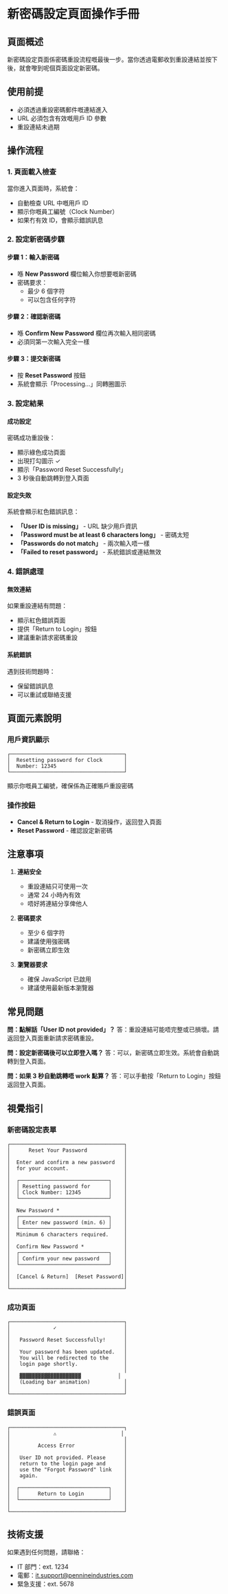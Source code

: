 # 新密碼設定頁面操作手冊

## 頁面概述
新密碼設定頁面係密碼重設流程嘅最後一步。當你透過電郵收到重設連結並按下後，就會嚟到呢個頁面設定新密碼。

## 使用前提
- 必須透過重設密碼郵件嘅連結進入
- URL 必須包含有效嘅用戶 ID 參數
- 重設連結未過期

## 操作流程

### 1. 頁面載入檢查

當你進入頁面時，系統會：
- 自動檢查 URL 中嘅用戶 ID
- 顯示你嘅員工編號（Clock Number）
- 如果冇有效 ID，會顯示錯誤訊息

### 2. 設定新密碼步驟

#### 步驟 1：輸入新密碼
- 喺 **New Password** 欄位輸入你想要嘅新密碼
- 密碼要求：
  - 最少 6 個字符
  - 可以包含任何字符

#### 步驟 2：確認新密碼
- 喺 **Confirm New Password** 欄位再次輸入相同密碼
- 必須同第一次輸入完全一樣

#### 步驟 3：提交新密碼
- 按 **Reset Password** 按鈕
- 系統會顯示「Processing...」同轉圈圖示

### 3. 設定結果

#### 成功設定
密碼成功重設後：
- 顯示綠色成功頁面
- 出現打勾圖示 ✓
- 顯示「Password Reset Successfully!」
- 3 秒後自動跳轉到登入頁面

#### 設定失敗
系統會顯示紅色錯誤訊息：
- **「User ID is missing」** - URL 缺少用戶資訊
- **「Password must be at least 6 characters long」** - 密碼太短
- **「Passwords do not match」** - 兩次輸入唔一樣
- **「Failed to reset password」** - 系統錯誤或連結無效

### 4. 錯誤處理

#### 無效連結
如果重設連結有問題：
- 顯示紅色錯誤頁面
- 提供「Return to Login」按鈕
- 建議重新請求密碼重設

#### 系統錯誤
遇到技術問題時：
- 保留錯誤訊息
- 可以重試或聯絡支援

## 頁面元素說明

### 用戶資訊顯示
```
┌─────────────────────────────────────┐
│  Resetting password for Clock       │
│  Number: 12345                      │
└─────────────────────────────────────┘
```
顯示你嘅員工編號，確保係為正確賬戶重設密碼

### 操作按鈕
- **Cancel & Return to Login** - 取消操作，返回登入頁面
- **Reset Password** - 確認設定新密碼

## 注意事項

1. **連結安全**
   - 重設連結只可使用一次
   - 通常 24 小時內有效
   - 唔好將連結分享俾他人

2. **密碼要求**
   - 至少 6 個字符
   - 建議使用強密碼
   - 新密碼立即生效

3. **瀏覽器要求**
   - 確保 JavaScript 已啟用
   - 建議使用最新版本瀏覽器

## 常見問題

**問：點解話「User ID not provided」？**
答：重設連結可能唔完整或已損壞。請返回登入頁面重新請求密碼重設。

**問：設定新密碼後可以立即登入嗎？**
答：可以，新密碼立即生效。系統會自動跳轉到登入頁面。

**問：如果 3 秒自動跳轉唔 work 點算？**
答：可以手動按「Return to Login」按鈕返回登入頁面。

## 視覺指引

### 新密碼設定表單
```
┌─────────────────────────────────────┐
│      Reset Your Password            │
│                                     │
│  Enter and confirm a new password   │
│  for your account.                  │
│                                     │
│  ┌─────────────────────────────┐    │
│  │ Resetting password for      │    │
│  │ Clock Number: 12345         │    │
│  └─────────────────────────────┘    │
│                                     │
│  New Password *                     │
│  ┌─────────────────────────────┐    │
│  │ Enter new password (min. 6) │    │
│  └─────────────────────────────┘    │
│  Minimum 6 characters required.     │
│                                     │
│  Confirm New Password *             │
│  ┌─────────────────────────────┐    │
│  │ Confirm your new password   │    │
│  └─────────────────────────────┘    │
│                                     │
│  [Cancel & Return]  [Reset Password]│
│                                     │
└─────────────────────────────────────┘
```

### 成功頁面
```
┌─────────────────────────────────────┐
│              ✓                      │
│                                     │
│   Password Reset Successfully!      │
│                                     │
│   Your password has been updated.   │
│   You will be redirected to the     │
│   login page shortly.               │
│                                     │
│   ▓▓▓▓▓▓▓▓▓▓▓▓▓▓▓▓▓▓▓▓            │
│   (Loading bar animation)           │
│                                     │
└─────────────────────────────────────┘
```

### 錯誤頁面
```
┌─────────────────────────────────────┐
│              ⚠️                     │
│                                     │
│         Access Error                │
│                                     │
│   User ID not provided. Please      │
│   return to the login page and      │
│   use the "Forgot Password" link    │
│   again.                            │
│                                     │
│  ┌─────────────────────────────┐    │
│  │      Return to Login        │    │
│  └─────────────────────────────┘    │
│                                     │
└─────────────────────────────────────┘
```

## 技術支援
如果遇到任何問題，請聯絡：
- IT 部門：ext. 1234
- 電郵：it.support@pennineindustries.com
- 緊急支援：ext. 5678